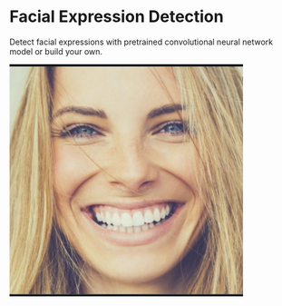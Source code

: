 # Facial Expression Detection

Detect facial expressions with pretrained convolutional neural network model or build your own.

![img1](images/happy1.png)
